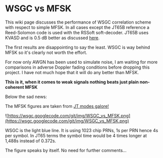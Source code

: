 # WSGC vs MFSK #

This wiki page discusses the performance of WSGC correlation scheme with respect to simple MFSK. In all cases except the JT65B reference a Reed-Solomon code is used with the RSSoft soft-decoder. JT65B uses KVASD and is 0.5 dB better as discussed [here](https://code.google.com/p/wsgc/wiki/RSSoft_vs_KV).

The first results are disappointing to say the least. WSGC is way behind MFSK so it's clearly not worth the effort.

For now only AWGN has been used to simulate noise, I am waiting for more comparisons in adverse Doppler fading conditions before dropping this project. I have not much hope that it will do any better than MFSK.

**This is it, when it comes to weak signals nothing beats just plain non-coherent MFSK**

Below the sad news:

The MFSK figures are taken from [JT modes galore!](https://code.google.com/p/wsgc/wiki/MFSK_JT_modes_galore)

![https://wsgc.googlecode.com/git/img/WSGC_vs_MFSK.png](https://wsgc.googlecode.com/git/img/WSGC_vs_MFSK.png)


WSGC is the light blue line. It is using 1023 chip PRNs, 1s per PRN hence 4s per symbol. In JT65 terms the symbol time would be 4 times longer at 1,488s instead of 0.372s.

The figure speaks by itself. No need for further comments...